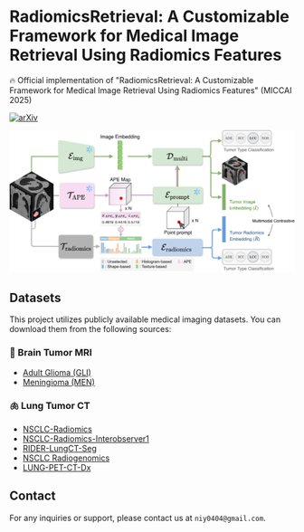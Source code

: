 # RadiomicsRetrieval: A Customizable Framework for Medical Image Retrieval Using Radiomics Features

:fire:  Official implementation of "RadiomicsRetrieval: A Customizable Framework for Medical Image Retrieval Using Radiomics Features" (MICCAI 2025)

[![arXiv](https://img.shields.io/badge/arXiv-2507.08546-red)](https://arxiv.org/pdf/2507.08546.pdf)

![model](images/model_architecture.jpg)

## Datasets

This project utilizes publicly available medical imaging datasets. You can download them from the following sources:

### :brain: Brain Tumor MRI
- [Adult Glioma (GLI)](https://www.synapse.org/Synapse:syn51156910/wiki/622351)
- [Meningioma (MEN)](https://www.synapse.org/Synapse:syn51156910/wiki/622353)

### :lungs: Lung Tumor CT
- [NSCLC-Radiomics](https://www.cancerimagingarchive.net/collection/nsclc-radiomics/)
- [NSCLC-Radiomics-Interobserver1](https://www.cancerimagingarchive.net/collection/nsclc-radiomics-interobserver1/)
- [RIDER-LungCT-Seg](https://www.cancerimagingarchive.net/collection/rider-lung-ct/)
- [NSCLC Radiogenomics](https://www.cancerimagingarchive.net/collection/nsclc-radiogenomics/)
- [LUNG-PET-CT-Dx](https://www.cancerimagingarchive.net/collection/lung-pet-ct-dx/)




## Contact

For any inquiries or support, please contact us at `niy0404@gmail.com`.
